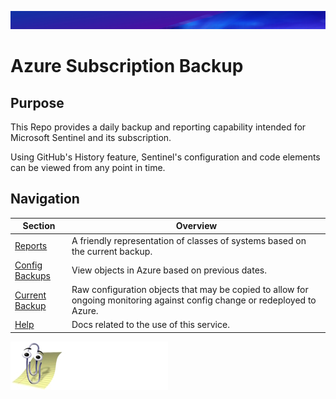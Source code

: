 ![](reports/img/header.jpg)

# Azure Subscription Backup

## Purpose

This Repo provides a daily backup and reporting capability intended for Microsoft Sentinel and its subscription.

Using GitHub's History feature, Sentinel's configuration and code elements can be viewed from any point in time.

## Navigation

| Section                                | Overview                                                                                                                   |
| -------------------------------------- | -------------------------------------------------------------------------------------------------------------------------- |
| [Reports](reports/README.md)           | A friendly representation of classes of systems based on the current backup.                                               |
| [Config Backups](githistory/README.md) | View objects in Azure based on previous dates.                                                                             |
| [Current Backup](../json/)             | Raw configuration objects that may be copied to allow for ongoing monitoring against config change or redeployed to Azure. |
| [Help](../docs/README.md)              | Docs related to the use of this service.                                                                                   |

![](reports/img/logo.jpg)
